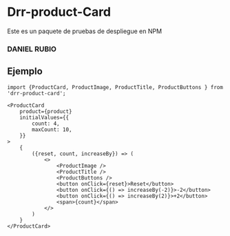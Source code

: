 # Drr-product-Card

Este es un paquete de pruebas de despliegue en NPM

### DANIEL RUBIO

## Ejemplo
```
import {ProductCard, ProductImage, ProductTitle, ProductButtons } from 'drr-product-card';
```
```
<ProductCard
    product={product}
    initialValues={{
        count: 4,
        maxCount: 10,
    }}
>
    {
        ({reset, count, increaseBy}) => (
            <>
                <ProductImage />
                <ProductTitle />
                <ProductButtons />
                <button onClick={reset}>Reset</button>
                <button onClick={() => increaseBy(-2)}>-2</button>
                <button onClick={() => increaseBy(2)}>+2</button>
                <span>{count}</span>
            </>
        )
    }
</ProductCard>
```